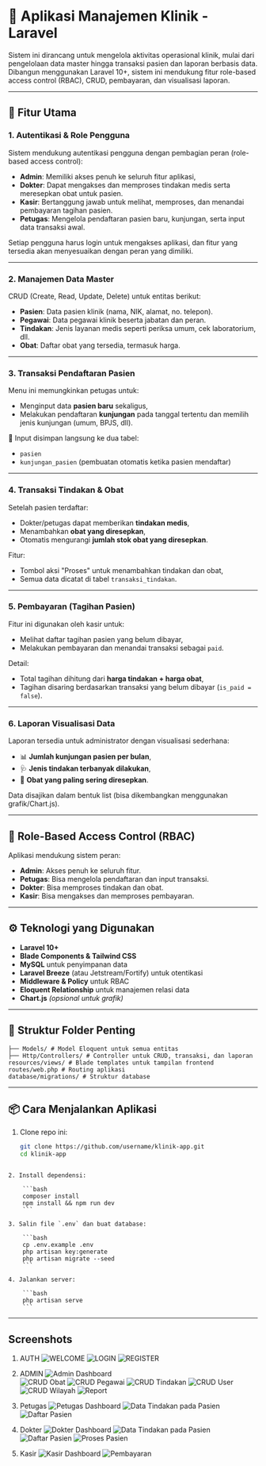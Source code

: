 # 🏥 Aplikasi Manajemen Klinik - Laravel

Sistem ini dirancang untuk mengelola aktivitas operasional klinik, mulai dari pengelolaan data master hingga transaksi pasien dan laporan berbasis data. Dibangun menggunakan Laravel 10+, sistem ini mendukung fitur role-based access control (RBAC), CRUD, pembayaran, dan visualisasi laporan.

---

## 🚀 Fitur Utama

### 1. Autentikasi & Role Pengguna

Sistem mendukung autentikasi pengguna dengan pembagian peran (role-based access control):

-   **Admin**: Memiliki akses penuh ke seluruh fitur aplikasi,
-   **Dokter**: Dapat mengakses dan memproses tindakan medis serta meresepkan obat untuk pasien.
-   **Kasir**: Bertanggung jawab untuk melihat, memproses, dan menandai pembayaran tagihan pasien.
-   **Petugas**: Mengelola pendaftaran pasien baru, kunjungan, serta input data transaksi awal.

Setiap pengguna harus login untuk mengakses aplikasi, dan fitur yang tersedia akan menyesuaikan dengan peran yang dimiliki.

---

### 2. Manajemen Data Master

CRUD (Create, Read, Update, Delete) untuk entitas berikut:

-   **Pasien**: Data pasien klinik (nama, NIK, alamat, no. telepon).
-   **Pegawai**: Data pegawai klinik beserta jabatan dan peran.
-   **Tindakan**: Jenis layanan medis seperti periksa umum, cek laboratorium, dll.
-   **Obat**: Daftar obat yang tersedia, termasuk harga.

---

### 3. Transaksi Pendaftaran Pasien

Menu ini memungkinkan petugas untuk:

-   Menginput data **pasien baru** sekaligus,
-   Melakukan pendaftaran **kunjungan** pada tanggal tertentu dan memilih jenis kunjungan (umum, BPJS, dll).

📝 Input disimpan langsung ke dua tabel:

-   `pasien`
-   `kunjungan_pasien` (pembuatan otomatis ketika pasien mendaftar)

---

### 4. Transaksi Tindakan & Obat

Setelah pasien terdaftar:

-   Dokter/petugas dapat memberikan **tindakan medis**,
-   Menambahkan **obat yang diresepkan**,
-   Otomatis mengurangi **jumlah stok obat yang diresepkan**.

Fitur:

-   Tombol aksi "Proses" untuk menambahkan tindakan dan obat,
-   Semua data dicatat di tabel `transaksi_tindakan`.

---

### 5. Pembayaran (Tagihan Pasien)

Fitur ini digunakan oleh kasir untuk:

-   Melihat daftar tagihan pasien yang belum dibayar,
-   Melakukan pembayaran dan menandai transaksi sebagai `paid`.

Detail:

-   Total tagihan dihitung dari **harga tindakan + harga obat**,
-   Tagihan disaring berdasarkan transaksi yang belum dibayar (`is_paid = false`).

---

### 6. Laporan Visualisasi Data

Laporan tersedia untuk administrator dengan visualisasi sederhana:

-   📊 **Jumlah kunjungan pasien per bulan**,
-   🩺 **Jenis tindakan terbanyak dilakukan**,
-   💊 **Obat yang paling sering diresepkan**.

Data disajikan dalam bentuk list (bisa dikembangkan menggunakan grafik/Chart.js).

---

## 🔐 Role-Based Access Control (RBAC)

Aplikasi mendukung sistem peran:

-   **Admin**: Akses penuh ke seluruh fitur.
-   **Petugas**: Bisa mengelola pendaftaran dan input transaksi.
-   **Dokter**: Bisa memproses tindakan dan obat.
-   **Kasir**: Bisa mengakses dan memproses pembayaran.

---

## ⚙️ Teknologi yang Digunakan

-   **Laravel 10+**
-   **Blade Components & Tailwind CSS**
-   **MySQL** untuk penyimpanan data
-   **Laravel Breeze** (atau Jetstream/Fortify) untuk otentikasi
-   **Middleware & Policy** untuk RBAC
-   **Eloquent Relationship** untuk manajemen relasi data
-   **Chart.js** _(opsional untuk grafik)_

---

## 📁 Struktur Folder Penting

```app/
├── Models/ # Model Eloquent untuk semua entitas
├── Http/Controllers/ # Controller untuk CRUD, transaksi, dan laporan
resources/views/ # Blade templates untuk tampilan frontend
routes/web.php # Routing aplikasi
database/migrations/ # Struktur database
```

---

## 📦 Cara Menjalankan Aplikasi

1. Clone repo ini:
    ```bash
    git clone https://github.com/username/klinik-app.git
    cd klinik-app
    ```

````

2. Install dependensi:

    ```bash
    composer install
    npm install && npm run dev
    ```

3. Salin file `.env` dan buat database:

    ```bash
    cp .env.example .env
    php artisan key:generate
    php artisan migrate --seed
    ```

4. Jalankan server:

    ```bash
    php artisan serve
    ```
````

---

## Screenshots

1. AUTH
   ![WELCOME](http://localhost:8000/images/welcome.png)
   ![LOGIN](http://localhost:8000/images/login.png)
   ![REGISTER](http://localhost:8000/images/register.png)

2. ADMIN
   ![Admin Dashboard](http://localhost:8000/images/admin-dashboard.png)  
   ![CRUD Obat](http://localhost:8000/images/crud-obat.png)
   ![CRUD Pegawai](http://localhost:8000/images/crud-pegawai.png)
   ![CRUD Tindakan](http://localhost:8000/images/crud-tindakan.png)
   ![CRUD User](http://localhost:8000/images/crud-user.png)
   ![CRUD Wilayah](http://localhost:8000/images/crud-wilayah.png)
   ![Report](http://localhost:8000/images/report.png)

3. Petugas
   ![Petugas Dashboard](http://localhost:8000/images/petugas-dashboard.png)
   ![Data Tindakan pada Pasien](http://localhost:8000/images/data-tindakan-pada-pasien-2.png)
   ![Daftar Pasien](http://localhost:8000/images/daftar-pasien-2.png)

4. Dokter
   ![Dokter Dashboard](http://localhost:8000/images/dokter-dashboard.png)
   ![Data Tindakan pada Pasien](http://localhost:8000/images/data-tindakan-pada-pasien.png)
   ![Daftar Pasien](http://localhost:8000/images/daftar-pasien.png)
   ![Proses Pasien](http://localhost:8000/images/proses-tindakan-pasien.png)

5. Kasir
   ![Kasir Dashboard](http://localhost:8000/images/kasir-dashboard.png)
   ![Pembayaran](http://localhost:8000/images/pembayaran.png)
